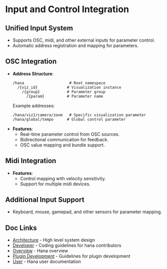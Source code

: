 # Input and Control Integration
## Unified Input System
- Supports OSC, midi, and other external inputs for parameter control.
- Automatic address registration and mapping for parameters.
## OSC Integration
- **Address Structure**:
  ```
  /hana                    # Root namespace
    /{viz_id}             # Visualization instance
      /{group}            # Parameter group
        /{param}          # Parameter name
  ```
  Example addresses:
  ```
  /hana/viz1/camera/zoom   # Specific visualization parameter
  /hana/global/tempo      # Global control parameter
  ```
- **Features**:
    - Real-time parameter control from OSC sources.
    - Bidirectional communication for feedback.
    - OSC value mapping and bundle support.
## Midi Integration
- **Features**:
    - Control mapping with velocity sensitivity.
    - Support for multiple midi devices.
## Additional Input Support
- Keyboard, mouse, gamepad, and other sensors for parameter mapping.

## Doc Links
- [Architecture](../architecture/README.md) - High level system design
- [Developer](../developer/README.md) - Coding guidelines for hana contributors
- [Overview](../../README.md) - Hana overview
- [Plugin Development](../plugins/README.md) - Guidelines for plugin development
- [User](../user/README.md) - Hana user documentation
